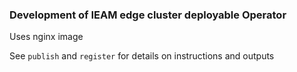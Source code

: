 ### Development of IEAM edge cluster deployable Operator

Uses nginx image

See `publish` and `register` for details on instructions and outputs

